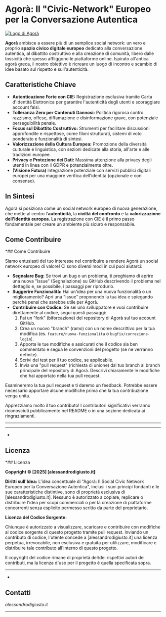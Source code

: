 # Agorà: Il "Civic-Network" Europeo per la Conversazione Autentica

[![Logo di Agorà](agoràlogo.JPG)](alessandrodigiusto.it)

**Agorà** ambisce a essere più di un semplice social network: un vero e proprio **spazio civico digitale europeo** dedicato alla conversazione autentica, al dibattito costruttivo e alla creazione di comunità, libero dalle tossicità che spesso affliggono le piattaforme online. Ispirato all'antica agorà greca, il nostro obiettivo è ricreare un luogo di incontro e scambio di idee basato sul rispetto e sull'autenticità.

## Caratteristiche Chiave

* **Autenticazione Forte con CIE:** Registrazione esclusiva tramite Carta d'Identità Elettronica per garantire l'autenticità degli utenti e scoraggiare account falsi.
* **Tolleranza Zero per Contenuti Dannosi:** Politica rigorosa contro razzismo, offese, diffamazione e disinformazione grave, con potenziale perseguibilità penale.
* **Focus sul Dibattito Costruttivo:** Strumenti per facilitare discussioni approfondite e rispettose, come filoni strutturati, sistemi di voto ponderato e funzionalità di sintesi.
* **Valorizzazione della Cultura Europea:** Promozione della diversità culturale e linguistica, con sezioni dedicate alla storia, all'arte e alle tradizioni europee.
* **Privacy e Protezione dei Dati:** Massima attenzione alla privacy degli utenti in linea con il GDPR e potenzialmente oltre.
* **(Visione Futura)** Integrazione potenziale con servizi pubblici digitali europei per una maggiore verifica dell'identità (opzionale e con consenso).

## In Sintesi

Agorà si posiziona come un social network europeo di nuova generazione, che mette al centro l'**autenticità**, la **civiltà del confronto** e la **valorizzazione dell'identità europea**. La registrazione con CIE è il primo passo fondamentale per creare un ambiente più sicuro e responsabile.

## Come Contribuire

*## Come Contribuire

Siamo entusiasti del tuo interesse nel contribuire a rendere Agorà un social network europeo di valore! Ci sono diversi modi in cui puoi aiutarci:

* **Segnalare Bug:** Se trovi un bug o un problema, ti preghiamo di aprire una nuova "Issue" (Segnalazione) su GitHub descrivendo il problema nel dettaglio e, se possibile, i passaggi per riprodurlo.
* **Suggerire Funzionalità:** Hai un'idea per una nuova funzionalità o un miglioramento? Apri una "Issue" proponendo la tua idea e spiegando perché pensi che sarebbe utile per Agorà.
* **Contribuire con Codice:** Se sei uno sviluppatore e vuoi contribuire direttamente al codice, segui questi passaggi:
    1.  Fai un "fork" (biforcazione) del repository di Agorà sul tuo account GitHub.
    2.  Crea un nuovo "branch" (ramo) con un nome descrittivo per la tua modifica (es. `feature/nuova-funzionalita` o `bugfix/correzione-login`).
    3.  Apporta le tue modifiche e assicurati che il codice sia ben commentato e segua le convenzioni del progetto (se ne verranno definite).
    4.  Scrivi dei test per il tuo codice, se applicabile.
    5.  Invia una "pull request" (richiesta di unione) dal tuo branch al branch principale del repository di Agorà. Descrivi chiaramente le modifiche che hai apportato nella tua pull request.

Esamineremo la tua pull request e ti daremo un feedback. Potrebbe essere necessario apportare alcune modifiche prima che la tua contribuzione venga unita.

Apprezziamo molto il tuo contributo!
I contributori significativi verranno riconosciuti pubblicamente nel README o in una sezione dedicata ai ringraziamenti.

---

---
*

## Licenza

*## Licenza

**Copyright © [2025] [alessandrodigiusto.it]**

**Diritti sull'Idea:** L'idea concettuale di "Agorà: Il Social Civic Network Europeo per la Conversazione Autentica", inclusi i suoi principi fondanti e le sue caratteristiche distintive, sono di proprietà esclusiva di [alessandrodigiusto.it]. Nessuno è autorizzato a copiare, replicare o distribuire l'idea per scopi commerciali o per la creazione di piattaforme concorrenti senza esplicito permesso scritto da parte del proprietario.

**Licenza del Codice Sorgente:**

Chiunque è autorizzato a visualizzare, scaricare e contribuire con modifiche al codice sorgente di questo progetto tramite pull request. Inviando un contributo di codice, l'utente concede a [alessandrodigiusto.it] una licenza perpetua, irrevocabile, non esclusiva e gratuita per utilizzare, modificare e distribuire tale contributo all'interno di questo progetto.

Il copyright del codice rimane di proprietà del/dei rispettivi autori dei contributi, ma la licenza d'uso per il progetto è quella specificata sopra.

---
*

## Contatti

*alessandrodigiusto.it*

---
